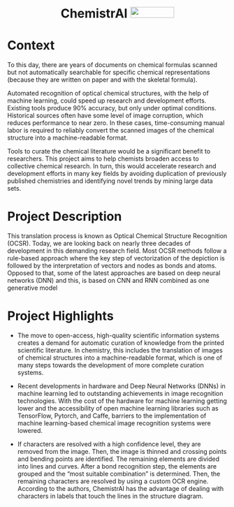 <h1 align="center">
<b>ChemistrAI</b>
<img height="25em" width="100em" src="https://img.shields.io/badge/LinkedIn-0077B5?style=for-the-badge&logo=linkedin&logoColor=white" />
</h1>

<h1 align="left">
<b>Context</b>
</h1>

To this day, there are years of documents on chemical formulas scanned but not automatically searchable for specific chemical representations (because they are written on paper and with the skeletal formula).

Automated recognition of optical chemical structures, with the help of machine learning, could speed up research and development efforts. Existing tools produce 90% accuracy, but only under optimal conditions. Historical sources often have some level of image corruption, which reduces performance to near zero. In these cases, time-consuming manual labor is required to reliably convert the scanned images of the chemical structure into a machine-readable format.

Tools to curate the chemical literature would be a significant benefit to researchers. This project aims to help chemists broaden access to collective chemical research. In turn, this would accelerate research and development efforts in many key fields by avoiding duplication of previously published chemistries and identifying novel trends by mining large data sets.

<h1 align="left">
<b>Project Description</b>
</h1>

This translation process is known as Optical Chemical Structure Recognition (OCSR). Today, we are looking back on nearly three decades of development in this demanding research field. Most OCSR methods follow a rule-based approach where the key step of vectorization of the depiction is followed by the interpretation of vectors and nodes as bonds and atoms. Opposed to that, some of the latest approaches are based on deep neural networks (DNN) and this, is based on CNN and RNN combined as one generative model

<h1 align="left">
<b>Project Highlights</b>
</h1>

* The move to open-access, high-quality scientific information systems creates a demand for automatic curation of knowledge from the printed scientific literature. In chemistry, this includes the translation of images of chemical structures into a machine-readable format, which is one of many steps towards the development of more complete curation systems.

* Recent developments in hardware and Deep Neural Networks (DNNs) in machine learning led to outstanding achievements in image recognition technologies. With the cost of the hardware for machine learning getting lower and the accessibility of open machine learning libraries such as TensorFlow, Pytorch, and Caffe, barriers to the implementation of machine learning-based chemical image recognition systems were lowered.

* If characters are resolved with a high confidence level, they are removed from the image. Then, the image is thinned and crossing points and bending points are identified. The remaining elements are divided into lines and curves. After a bond recognition step, the elements are grouped and the “most suitable combination” is determined. Then, the remaining characters are resolved by using a custom OCR engine. According to the authors, ChemistrAI has the advantage of dealing with characters in labels that touch the lines in the structure diagram.

